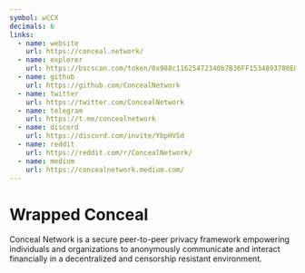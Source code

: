 ```yaml
---
symbol: wCCX
decimals: 6
links:
  - name: website
    url: https://conceal.network/
  - name: explorer
    url: https://bscscan.com/token/0x988c11625472340b7B36FF1534893780E0d8d841
  - name: github
    url: https://github.com/ConcealNetwork
  - name: twitter
    url: https://twitter.com/ConcealNetwork
  - name: telegram
    url: https://t.me/concealnetwork
  - name: discord
    url: https://discord.com/invite/YbpHVSd
  - name: reddit
    url: https://reddit.com/r/ConcealNetwork/
  - name: medium
    url: https://concealnetwork.medium.com/
---
```


# Wrapped Conceal

Conceal Network is a secure peer-to-peer privacy framework empowering individuals and organizations to anonymously communicate and interact financially in a decentralized and censorship resistant environment.
